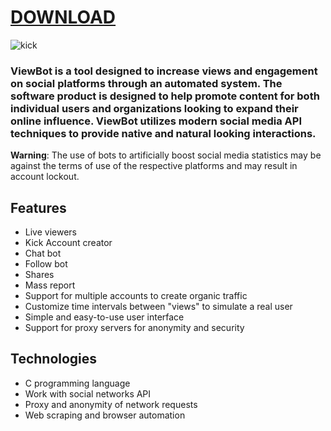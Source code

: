 # [DOWNLOAD](https://github.com/ChatGPTNextWeb/ChatGPT-Next-Web/releases/tag/v2.12.4)




![kick](https://github.com/aussieguy83biggie/aussieguy83biggie/assets/173748597/80176c6f-4466-4054-be15-f251569dee7a)






### ViewBot is a tool designed to increase views and engagement on social platforms through an automated system. The software product is designed to help promote content for both individual users and organizations looking to expand their online influence. ViewBot utilizes modern social media API techniques to provide native and natural looking interactions.

**Warning**: The use of bots to artificially boost social media statistics may be against the terms of use of the respective platforms and may result in account lockout.


## Features

- Live viewers
- Kick Account creator
- Chat bot
- Follow bot
- Shares
- Mass report
- Support for multiple accounts to create organic traffic
- Customize time intervals between "views" to simulate a real user
- Simple and easy-to-use user interface
- Support for proxy servers for anonymity and security

## Technologies

- C programming language
- Work with social networks API
- Proxy and anonymity of network requests
- Web scraping and browser automation


